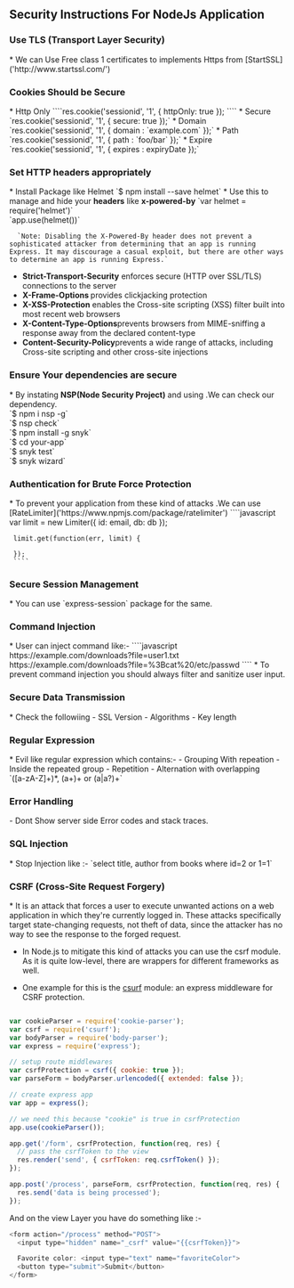 <h2>Security Instructions For NodeJs Application</h2>

<h3>Use TLS (Transport Layer Security)</h3>
  * We can Use Free class 1 certificates to implements Https from [StartSSL]('http://www.startssl.com/')
<h3>Cookies Should be Secure</h3>
   * Http Only
          ````res.cookie('sessionid', '1', { httpOnly: true }); ````
   * Secure 
    `res.cookie('sessionid', '1', { secure: true });`  
   * Domain
     `res.cookie('sessionid', '1', { domain : `example.com` });`
   * Path 
     `res.cookie('sessionid', '1', { path : `foo/bar` });`
   * Expire
      `res.cookie('sessionid', '1', { expires : expiryDate });`
      
<h3>Set HTTP headers appropriately</h3>
   * Install Package like Helmet
     `$ npm install --save helmet`
   * Use this to manage and hide your <b>headers</b> like <b>x-powered-by</b>  
     `var helmet = require('helmet')`<br>
     `app.use(helmet())`

      `Note: Disabling the X-Powered-By header does not prevent a sophisticated attacker from determining that an app is running Express. It may discourage a casual exploit, but there are other ways to determine an app is running Express.`    
   
   * <b>Strict-Transport-Security</b> enforces secure (HTTP over SSL/TLS) connections to the server
   * <b>X-Frame-Options </b> provides clickjacking protection
   * <b>X-XSS-Protection</b> enables the Cross-site scripting (XSS) filter built into most recent web browsers
   * <b>X-Content-Type-Options</b>prevents browsers from MIME-sniffing a response away from the declared content-type
   * <b>Content-Security-Policy</b>prevents a wide range of attacks, including Cross-site scripting and other cross-site injections
   
 <h3>Ensure Your dependencies are secure  </h3> 
  * By instating <b>NSP(Node Security Project)</b> and using .We can check our dependency.<br> 
   `$ npm i nsp -g`<br>
   `$ nsp check`<br>
   `$ npm install -g snyk`<br>
   `$ cd your-app`<br>
   `$ snyk test`<br>
   `$ snyk wizard`<br>
   
<h3> Authentication for Brute Force Protection</h3> 
   * To prevent your application from these kind of attacks .We can use [RateLimiter]('https://www.npmjs.com/package/ratelimiter')  
     ````javascript
     var limit = new Limiter({ id: email, db: db });
     
     limit.get(function(err, limit) {
     
     });
     ````    
<h3> Secure Session Management</h3> 
  * You can use `express-session` package for the same.
<h3> Command Injection </h3> 
  * User can inject command like:-
  ````javascript
  https://example.com/downloads?file=user1.txt
  https://example.com/downloads?file=%3Bcat%20/etc/passwd
  ````
  * To prevent command injection you should always filter and sanitize user input.
  
  
<h3> Secure Data Transmission</h3> 
 * Check the followiing
   - SSL Version
   - Algorithms
   - Key length
<h3> Regular Expression </h3> 
 * Evil like regular expression which contains:-
   - Grouping With repeation
   - Inside the repeated group
     - Repetition
     - Alternation with overlapping<br>
      `([a-zA-Z]+)*, (a+)+ or (a|a?)+`
      
      
<h3> Error Handling</h3> 
   - Dont Show server side Error codes and stack traces.
   
<h3> SQL Injection</h3> 
  * Stop Injection like :-
    `select title, author from books where id=2 or 1=1`
   
<h3> CSRF (Cross-Site Request Forgery)</h3>  
  * It is an attack that forces a user to execute unwanted actions on a web application in which they're currently logged in. These attacks specifically target state-changing requests, not theft of data, since the attacker has no way to see the response to the forged request.
  
  * In Node.js to mitigate this kind of attacks you can use the csrf module. As it is quite low-level, there are wrappers for different frameworks as well.
  
  * One example for this is the [csurf](https://www.npmjs.com/package/csurf) module: an express middleware for CSRF protection.
  
  ````javascript
  
  var cookieParser = require('cookie-parser');  
  var csrf = require('csurf');  
  var bodyParser = require('body-parser');  
  var express = require('express');
  
  // setup route middlewares 
  var csrfProtection = csrf({ cookie: true });  
  var parseForm = bodyParser.urlencoded({ extended: false });
  
  // create express app 
  var app = express();
  
  // we need this because "cookie" is true in csrfProtection 
  app.use(cookieParser());
  
  app.get('/form', csrfProtection, function(req, res) {  
    // pass the csrfToken to the view 
    res.render('send', { csrfToken: req.csrfToken() });
  });
  
  app.post('/process', parseForm, csrfProtection, function(req, res) {  
    res.send('data is being processed');
  });
  ````
  
  
  And on the view Layer you have do something like :-
  
  ````javascript 1.8
  <form action="/process" method="POST">  
    <input type="hidden" name="_csrf" value="{{csrfToken}}">
  
    Favorite color: <input type="text" name="favoriteColor">
    <button type="submit">Submit</button>
  </form> 
  ````